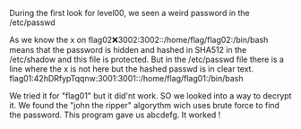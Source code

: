 During the first look for level00, we seen a weird password in the /etc/passwd

As we know the x on flag02:x:3002:3002::/home/flag/flag02:/bin/bash means that the password is hidden and hashed in SHA512 in the /etc/shadow and this file is protected.
But in the /etc/passwd file there is a line where the x is not here but the hashed passwd is in clear text. flag01:42hDRfypTqqnw:3001:3001::/home/flag/flag01:/bin/bash

We tried it for "flag01" but it did'nt work. SO we looked into a way to decrypt it. We found the "john the ripper" algorythm wich uses brute force to find the password. This program gave us abcdefg. It worked !

